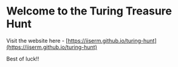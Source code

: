# Welcome to the Turing Treasure Hunt

Visit the website here - [https://iiserm.github.io/turing-hunt](https://iiserm.github.io/turing-hunt)

Best of luck!!
